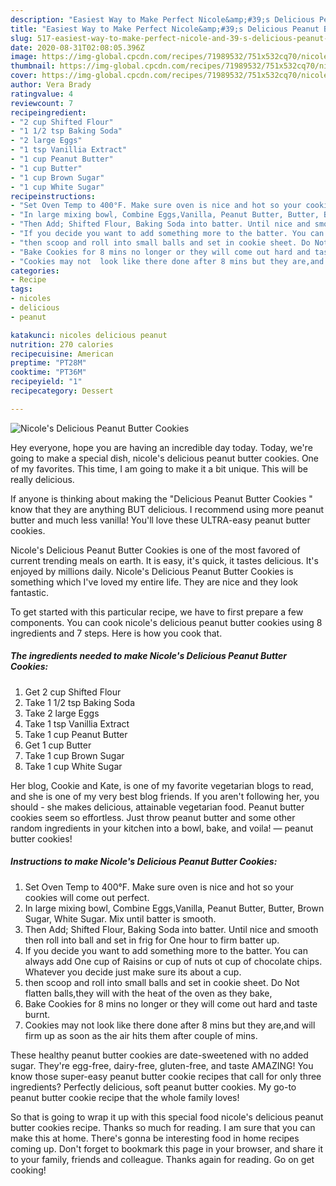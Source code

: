 ```yaml
---
description: "Easiest Way to Make Perfect Nicole&amp;#39;s Delicious Peanut Butter Cookies"
title: "Easiest Way to Make Perfect Nicole&amp;#39;s Delicious Peanut Butter Cookies"
slug: 517-easiest-way-to-make-perfect-nicole-and-39-s-delicious-peanut-butter-cookies
date: 2020-08-31T02:08:05.396Z
image: https://img-global.cpcdn.com/recipes/71989532/751x532cq70/nicoles-delicious-peanut-butter-cookies-recipe-main-photo.jpg
thumbnail: https://img-global.cpcdn.com/recipes/71989532/751x532cq70/nicoles-delicious-peanut-butter-cookies-recipe-main-photo.jpg
cover: https://img-global.cpcdn.com/recipes/71989532/751x532cq70/nicoles-delicious-peanut-butter-cookies-recipe-main-photo.jpg
author: Vera Brady
ratingvalue: 4
reviewcount: 7
recipeingredient:
- "2 cup Shifted Flour"
- "1 1/2 tsp Baking Soda"
- "2 large Eggs"
- "1 tsp Vanillia Extract"
- "1 cup Peanut Butter"
- "1 cup Butter"
- "1 cup Brown Sugar"
- "1 cup White Sugar"
recipeinstructions:
- "Set Oven Temp to 400°F. Make sure oven is nice and hot so your cookies will come out perfect."
- "In large mixing bowl, Combine Eggs,Vanilla, Peanut Butter, Butter, Brown Sugar, White Sugar. Mix until batter is smooth."
- "Then Add; Shifted Flour, Baking Soda into batter. Until nice and smooth then roll into ball and set in frig for One hour to firm batter up."
- "If you decide you want to add something more to the batter. You can always add One cup of Raisins or cup of nuts ot cup of chocolate chips. Whatever you decide just make sure its about a cup."
- "then scoop and roll into small balls and set in cookie sheet. Do Not flatten balls,they will with the heat of the oven as they bake,"
- "Bake Cookies for 8 mins no longer or they will come out hard and taste burnt."
- "Cookies may not  look like there done after 8 mins but they are,and will firm up as soon as the air hits them after couple of mins."
categories:
- Recipe
tags:
- nicoles
- delicious
- peanut

katakunci: nicoles delicious peanut 
nutrition: 270 calories
recipecuisine: American
preptime: "PT28M"
cooktime: "PT36M"
recipeyield: "1"
recipecategory: Dessert

---
```



![Nicole&#39;s Delicious Peanut Butter Cookies](https://img-global.cpcdn.com/recipes/71989532/751x532cq70/nicoles-delicious-peanut-butter-cookies-recipe-main-photo.jpg)

Hey everyone, hope you are having an incredible day today. Today, we're going to make a special dish, nicole&#39;s delicious peanut butter cookies. One of my favorites. This time, I am going to make it a bit unique. This will be really delicious.

If anyone is thinking about making the &#34;Delicious Peanut Butter Cookies &#34; know that they are anything BUT delicious. I recommend using more peanut butter and much less vanilla! You&#39;ll love these ULTRA-easy peanut butter cookies.

Nicole&#39;s Delicious Peanut Butter Cookies is one of the most favored of current trending meals on earth. It is easy, it's quick, it tastes delicious. It's enjoyed by millions daily. Nicole&#39;s Delicious Peanut Butter Cookies is something which I've loved my entire life. They are nice and they look fantastic.


To get started with this particular recipe, we have to first prepare a few components. You can cook nicole&#39;s delicious peanut butter cookies using 8 ingredients and 7 steps. Here is how you cook that.

<!--inarticleads1-->

##### The ingredients needed to make Nicole&#39;s Delicious Peanut Butter Cookies:

1. Get 2 cup Shifted Flour
1. Take 1 1/2 tsp Baking Soda
1. Take 2 large Eggs
1. Take 1 tsp Vanillia Extract
1. Take 1 cup Peanut Butter
1. Get 1 cup Butter
1. Take 1 cup Brown Sugar
1. Take 1 cup White Sugar


Her blog, Cookie and Kate, is one of my favorite vegetarian blogs to read, and she is one of my very best blog friends. If you aren&#39;t following her, you should - she makes delicious, attainable vegetarian food. Peanut butter cookies seem so effortless. Just throw peanut butter and some other random ingredients in your kitchen into a bowl, bake, and voila! — peanut butter cookies! 

<!--inarticleads2-->

##### Instructions to make Nicole&#39;s Delicious Peanut Butter Cookies:

1. Set Oven Temp to 400°F. Make sure oven is nice and hot so your cookies will come out perfect.
1. In large mixing bowl, Combine Eggs,Vanilla, Peanut Butter, Butter, Brown Sugar, White Sugar. Mix until batter is smooth.
1. Then Add; Shifted Flour, Baking Soda into batter. Until nice and smooth then roll into ball and set in frig for One hour to firm batter up.
1. If you decide you want to add something more to the batter. You can always add One cup of Raisins or cup of nuts ot cup of chocolate chips. Whatever you decide just make sure its about a cup.
1. then scoop and roll into small balls and set in cookie sheet. Do Not flatten balls,they will with the heat of the oven as they bake,
1. Bake Cookies for 8 mins no longer or they will come out hard and taste burnt.
1. Cookies may not  look like there done after 8 mins but they are,and will firm up as soon as the air hits them after couple of mins.


These healthy peanut butter cookies are date-sweetened with no added sugar. They&#39;re egg-free, dairy-free, gluten-free, and taste AMAZING! You know those super-easy peanut butter cookie recipes that call for only three ingredients? Perfectly delicious, soft peanut butter cookies. My go-to peanut butter cookie recipe that the whole family loves! 

So that is going to wrap it up with this special food nicole&#39;s delicious peanut butter cookies recipe. Thanks so much for reading. I am sure that you can make this at home. There's gonna be interesting food in home recipes coming up. Don't forget to bookmark this page in your browser, and share it to your family, friends and colleague. Thanks again for reading. Go on get cooking!
